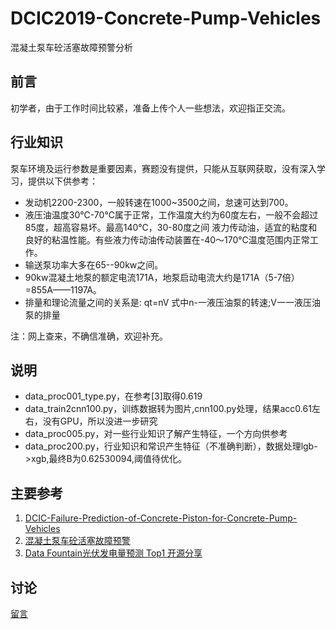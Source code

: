 # DCIC2019-Concrete-Pump-Vehicles
混凝土泵车砼活塞故障预警分析

## 前言
初学者，由于工作时间比较紧，准备上传个人一些想法，欢迎指正交流。

## 行业知识

泵车环境及运行参数是重要因素，赛题没有提供，只能从互联网获取，没有深入学习，提供以下供参考：
- 发动机2200-2300，一般转速在1000~3500之间，怠速可达到700。
- 液压油温度30℃-70℃属于正常，工作温度大约为60度左右，一般不会超过85度，超高容易坏。最高140℃，30-80度之间 液力传动油，适宜的粘度和良好的粘温性能。有些液力传动油传动装置在-40～170℃温度范围内正常工作。
- 输送泵功率大多在65--90kw之间。
- 90kw混凝土地泵的额定电流171A，地泵启动电流大约是171A（5-7倍）=855A——1197A。
- 排量和理论流量之间的关系是: qt=nV 式中n-一液压油泵的转速;V一一液压油泵的排量

注：网上查来，不确信准确，欢迎补充。

## 说明
- data_proc001_type.py，在参考[3]取得0.619
- data_train2cnn100.py，训练数据转为图片,cnn100.py处理，结果acc0.61左右，没有GPU，所以没进一步研究 
- data_proc005.py，对一些行业知识了解产生特征，一个方向供参考
- data_proc200.py，行业知识和常识产生特征（不准确判断），数据处理lgb->xgb,最终B为0.62530094,阈值待优化。

## 主要参考
1. [DCIC-Failure-Prediction-of-Concrete-Piston-for-Concrete-Pump-Vehicles](https://github.com/jmxhhyx/DCIC-Failure-Prediction-of-Concrete-Piston-for-Concrete-Pump-Vehicles)
2. [混凝土泵车砼活塞故障预警](https://github.com/tianshuaifei/dcic_2019)
3. [Data Fountain光伏发电量预测 Top1 开源分享](https://zhuanlan.zhihu.com/p/44755488?utm_source=qq&utm_medium=social&utm_oi=623925402599559168)

## 讨论
[留言](https://github.com/abanger/DCIC2019-Concrete-Pump-Vehicles/issues)